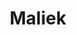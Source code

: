 ---
pid: VP36
title: Maliek
location_transcription: Pock
zipcode: 
outside_phl: 
neighborhood: 
age: '9'
age_range: 6-13
instagram: 
image_file_name: VP_36.jpg
proposal_transcription: 
topic: Unknown
topic_summary: '0'
type: Other No Form
keywords_other: 
credit: Maliekk
image_labels: 
twitter: 
facebook: 
permalink: "/monuments/vp36/"
layout: item-page
---